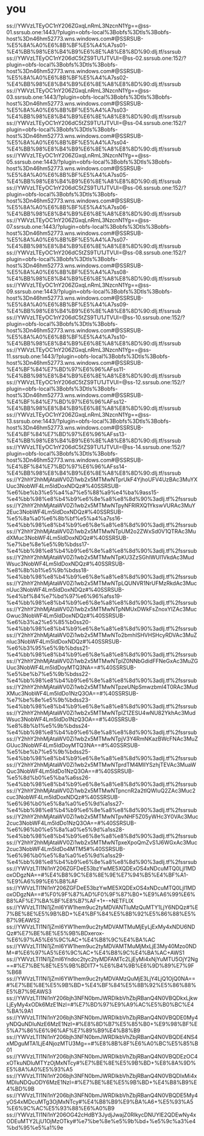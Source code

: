 # you
ss://YWVzLTEyOC1nY206ZGxqLnRmL3NzcnN1Yg==@ss-01.ssrsub.one:1443/?plugin=obfs-local%3Bobfs%3Dtls%3Bobfs-host%3Dn46hm52773.wns.windows.com#@SSRSUB-%E5%8A%A0%E6%8B%BF%E5%A4%A7ss01-%E4%BB%98%E8%B4%B9%E6%8E%A8%E8%8D%90:dlj.tf/ssrsub
ss://YWVzLTEyOC1nY206dC5tZS9TU1JTVUI=@ss-02.ssrsub.one:152/?plugin=obfs-local%3Bobfs%3Dtls%3Bobfs-host%3Dn46hm52773.wns.windows.com#@SSRSUB-%E5%8A%A0%E6%8B%BF%E5%A4%A7ss02-%E4%BB%98%E8%B4%B9%E6%8E%A8%E8%8D%90:dlj.tf/ssrsub
ss://YWVzLTEyOC1nY206ZGxqLnRmL3NzcnN1Yg==@ss-03.ssrsub.one:1443/?plugin=obfs-local%3Bobfs%3Dtls%3Bobfs-host%3Dn46hm52773.wns.windows.com#@SSRSUB-%E5%8A%A0%E6%8B%BF%E5%A4%A7ss03-%E4%BB%98%E8%B4%B9%E6%8E%A8%E8%8D%90:dlj.tf/ssrsub
ss://YWVzLTEyOC1nY206dC5tZS9TU1JTVUI=@ss-04.ssrsub.one:152/?plugin=obfs-local%3Bobfs%3Dtls%3Bobfs-host%3Dn46hm52773.wns.windows.com#@SSRSUB-%E5%8A%A0%E6%8B%BF%E5%A4%A7ss04-%E4%BB%98%E8%B4%B9%E6%8E%A8%E8%8D%90:dlj.tf/ssrsub
ss://YWVzLTEyOC1nY206ZGxqLnRmL3NzcnN1Yg==@ss-05.ssrsub.one:1443/?plugin=obfs-local%3Bobfs%3Dtls%3Bobfs-host%3Dn46hm52773.wns.windows.com#@SSRSUB-%E5%8A%A0%E6%8B%BF%E5%A4%A7ss05-%E4%BB%98%E8%B4%B9%E6%8E%A8%E8%8D%90:dlj.tf/ssrsub
ss://YWVzLTEyOC1nY206dC5tZS9TU1JTVUI=@ss-06.ssrsub.one:152/?plugin=obfs-local%3Bobfs%3Dtls%3Bobfs-host%3Dn46hm52773.wns.windows.com#@SSRSUB-%E5%8A%A0%E6%8B%BF%E5%A4%A7ss06-%E4%BB%98%E8%B4%B9%E6%8E%A8%E8%8D%90:dlj.tf/ssrsub
ss://YWVzLTEyOC1nY206ZGxqLnRmL3NzcnN1Yg==@ss-07.ssrsub.one:1443/?plugin=obfs-local%3Bobfs%3Dtls%3Bobfs-host%3Dn46hm52773.wns.windows.com#@SSRSUB-%E5%8A%A0%E6%8B%BF%E5%A4%A7ss07-%E4%BB%98%E8%B4%B9%E6%8E%A8%E8%8D%90:dlj.tf/ssrsub
ss://YWVzLTEyOC1nY206dC5tZS9TU1JTVUI=@ss-08.ssrsub.one:152/?plugin=obfs-local%3Bobfs%3Dtls%3Bobfs-host%3Dn46hm52773.wns.windows.com#@SSRSUB-%E5%8A%A0%E6%8B%BF%E5%A4%A7ss08-%E4%BB%98%E8%B4%B9%E6%8E%A8%E8%8D%90:dlj.tf/ssrsub
ss://YWVzLTEyOC1nY206ZGxqLnRmL3NzcnN1Yg==@ss-09.ssrsub.one:1443/?plugin=obfs-local%3Bobfs%3Dtls%3Bobfs-host%3Dn46hm52773.wns.windows.com#@SSRSUB-%E5%8A%A0%E6%8B%BF%E5%A4%A7ss09-%E4%BB%98%E8%B4%B9%E6%8E%A8%E8%8D%90:dlj.tf/ssrsub
ss://YWVzLTEyOC1nY206dC5tZS9TU1JTVUI=@ss-10.ssrsub.one:152/?plugin=obfs-local%3Bobfs%3Dtls%3Bobfs-host%3Dn46hm52773.wns.windows.com#@SSRSUB-%E5%8A%A0%E6%8B%BF%E5%A4%A7ss10-%E4%BB%98%E8%B4%B9%E6%8E%A8%E8%8D%90:dlj.tf/ssrsub
ss://YWVzLTEyOC1nY206ZGxqLnRmL3NzcnN1Yg==@ss-11.ssrsub.one:1443/?plugin=obfs-local%3Bobfs%3Dtls%3Bobfs-host%3Dn46hm52773.wns.windows.com#@SSRSUB-%E4%BF%84%E7%BD%97%E6%96%AFss11-%E4%BB%98%E8%B4%B9%E6%8E%A8%E8%8D%90:dlj.tf/ssrsub
ss://YWVzLTEyOC1nY206dC5tZS9TU1JTVUI=@ss-12.ssrsub.one:152/?plugin=obfs-local%3Bobfs%3Dtls%3Bobfs-host%3Dn46hm52773.wns.windows.com#@SSRSUB-%E4%BF%84%E7%BD%97%E6%96%AFss12-%E4%BB%98%E8%B4%B9%E6%8E%A8%E8%8D%90:dlj.tf/ssrsub
ss://YWVzLTEyOC1nY206ZGxqLnRmL3NzcnN1Yg==@ss-13.ssrsub.one:1443/?plugin=obfs-local%3Bobfs%3Dtls%3Bobfs-host%3Dn46hm52773.wns.windows.com#@SSRSUB-%E4%BF%84%E7%BD%97%E6%96%AFss13-%E4%BB%98%E8%B4%B9%E6%8E%A8%E8%8D%90:dlj.tf/ssrsub
ss://YWVzLTEyOC1nY206dC5tZS9TU1JTVUI=@ss-14.ssrsub.one:152/?plugin=obfs-local%3Bobfs%3Dtls%3Bobfs-host%3Dn46hm52773.wns.windows.com#@SSRSUB-%E4%BF%84%E7%BD%97%E6%96%AFss14-%E4%BB%98%E8%B4%B9%E6%8E%A8%E8%8D%90:dlj.tf/ssrsub
ss://Y2hhY2hhMjAtaWV0Zi1wb2x5MTMwNTprUkF4YjhoUFV4UzBAc3MuYXUuc3NobWF4Lm5ldDoxNDQz#%40SSRSUB-%e6%be%b3%e5%a4%a7%e5%88%a9%e4%ba%9ass15-%e4%bb%98%e8%b4%b9%e6%8e%a8%e8%8d%90%3adlj.tf%2fssrsub
ss://Y2hhY2hhMjAtaWV0Zi1wb2x5MTMwNTpyNFRlRXQ1YkswVURAc3MuY2Euc3NobWF4Lm5ldDoxNDQz#%40SSRSUB-%e5%8a%a0%e6%8b%bf%e5%a4%a7ss16-%e4%bb%98%e8%b4%b9%e6%8e%a8%e8%8d%90%3adlj.tf%2fssrsub
ss://Y2hhY2hhMjAtaWV0Zi1wb2x5MTMwNTpUM2o2ZWxSd0V1QTRAc3MudXMuc3NobWF4Lm5ldDoxNDQz#%40SSRSUB-%e7%be%8e%e5%9b%bdss17-%e4%bb%98%e8%b4%b9%e6%8e%a8%e8%8d%90%3adlj.tf%2fssrsub
ss://Y2hhY2hhMjAtaWV0Zi1wb2x5MTMwNTpKU3ZzSGhIWUl1VkdAc3MudWsuc3NobWF4Lm5ldDoxNDQz#%40SSRSUB-%e8%8b%b1%e5%9b%bdss18-%e4%bb%98%e8%b4%b9%e6%8e%a8%e8%8d%90%3adlj.tf%2fssrsub
ss://Y2hhY2hhMjAtaWV0Zi1wb2x5MTMwNTpLQUNVR1NrUFMzRkdAc3MucnUuc3NobWF4Lm5ldDoxNDQz#%40SSRSUB-%e4%bf%84%e7%bd%97%e6%96%afss19-%e4%bb%98%e8%b4%b9%e6%8e%a8%e8%8d%90%3adlj.tf%2fssrsub
ss://Y2hhY2hhMjAtaWV0Zi1wb2x5MTMwNTpNMUxDWkFsZnoxYlZAc3MucGwuc3NobWF4Lm5ldDoxNDQz#%40SSRSUB-%e6%b3%a2%e5%85%b0ss20-%e4%bb%98%e8%b4%b9%e6%8e%a8%e8%8d%90%3adlj.tf%2fssrsub
ss://Y2hhY2hhMjAtaWV0Zi1wb2x5MTMwNTo2bmhISHVHSHcyRDVAc3MuZnIuc3NobWF4Lm5ldDoxNDQz#%40SSRSUB-%e6%b3%95%e5%9b%bdss21-%e4%bb%98%e8%b4%b9%e6%8e%a8%e8%8d%90%3adlj.tf%2fssrsub
ss://Y2hhY2hhMjAtaWV0Zi1wb2x5MTMwNTpIZ0NNbGdidFFNeGxAc3MuZGUuc3NobWF4Lm5ldDoyMTQ3NA==#%40SSRSUB-%e5%be%b7%e5%9b%bdss22-%e4%bb%98%e8%b4%b9%e6%8e%a8%e8%8d%90%3adlj.tf%2fssrsub
ss://Y2hhY2hhMjAtaWV0Zi1wb2x5MTMwNTpzeUNpSmwzbmI4T0RAc3MudXMuc3NobWF4Lm5ldDo1NzQ3OA==#%40SSRSUB-%e7%be%8e%e5%9b%bdss23-%e4%bb%98%e8%b4%b9%e6%8e%a8%e8%8d%90%3adlj.tf%2fssrsub
ss://Y2hhY2hhMjAtaWV0Zi1wb2x5MTMwNTpIZ1ZESU4wNU82YkhAc3MudWsuc3NobWF4Lm5ldDo1NzQ3OA==#%40SSRSUB-%e8%8b%b1%e5%9b%bdss24-%e4%bb%98%e8%b4%b9%e6%8e%a8%e8%8d%90%3adlj.tf%2fssrsub
ss://Y2hhY2hhMjAtaWV0Zi1wb2x5MTMwNTpjV3Y4RmNKazBWcFNAc3MuZGUuc3NobWF4Lm5ldDoyMTQ3NA==#%40SSRSUB-%e5%be%b7%e5%9b%bdss25-%e4%bb%98%e8%b4%b9%e6%8e%a8%e8%8d%90%3adlj.tf%2fssrsub
ss://Y2hhY2hhMjAtaWV0Zi1wb2x5MTMwNTprdTM4MllYSzhjTEVAc3MuaWQuc3NobWF4Lm5ldDo1NzQ3OA==#%40SSRSUB-%e5%8d%b0%e5%ba%a6ss26-%e4%bb%98%e8%b4%b9%e6%8e%a8%e8%8d%90%3adlj.tf%2fssrsub
ss://Y2hhY2hhMjAtaWV0Zi1wb2x5MTMwNTpncnR2a2tIQWluQ2ZAc3Muc2cuc3NobWF4Lm5ldDoxNDQz#%40SSRSUB-%e6%96%b0%e5%8a%a0%e5%9d%a1ss27-%e4%bb%98%e8%b4%b9%e6%8e%a8%e8%8d%90%3adlj.tf%2fssrsub
ss://Y2hhY2hhMjAtaWV0Zi1wb2x5MTMwNTpvNHF5Z05yWHc3Y0VAc3Muc2cuc3NobWF4Lm5ldDo1NzQ3OA==#%40SSRSUB-%e6%96%b0%e5%8a%a0%e5%9d%a1ss28-%e4%bb%98%e8%b4%b9%e6%8e%a8%e8%8d%90%3adlj.tf%2fssrsub
ss://Y2hhY2hhMjAtaWV0Zi1wb2x5MTMwNTpxeXpoQmZvS1J6WGxAc3Muc2cuc3NobWF4Lm5ldDo4MTM5#%40SSRSUB-%e6%96%b0%e5%8a%a0%e5%9d%a1ss29-%e4%bb%98%e8%b4%b9%e6%8e%a8%e8%8d%90%3adlj.tf%2fssrsub
ss://YWVzLTI1Ni1nY206ZGFDeE53bzYwME5XQDExOS4xNDcuMTQ0LjI1MDoxODgzNA==#%E4%B8%9C%E8%8E%9E%E7%94%B5%E4%BF%A1-%E9%A6%99%E6%B8%AF
ss://YWVzLTI1Ni1nY206ZGFDeE53bzYwME5XQDExOS4xNDcuMTQ0LjI1MDoxODgzNA==#%F0%9F%87%AD%F0%9F%87%B0+%E9%A6%99%E6%B8%AF%E7%BA%BF%E8%B7%AF+1+-+NETFLIX
ss://YWVzLTI1Ni1jZmI6YW1hem9uc2tyMDVANTIuMzQuMTY1LjY6NDQz#%E7%BE%8E%E5%9B%BD+%E4%BF%84%E5%8B%92%E5%86%88%E5%B7%9EAWS2
ss://YWVzLTI1Ni1jZmI6YW1hem9uc2tyMDVAMTMuMjEyLjExMy4xNDU6NDQz#%E7%BE%8E%E5%9B%BDxerox-%E6%97%A5%E6%9C%AC+%E4%B8%9C%E4%BA%AC
ss://YWVzLTI1Ni1jZmI6YW1hem9uc2tyMDVAMTMuMjMxLjE3My40Mzo0NDM=#%E6%97%A5%E6%9C%AC+%E4%B8%9C%E4%BA%AC+AWS1
ss://YWVzLTI1Ni1jZmI6Yndoc2tyc2tyMDFAMTc2LjEyMi4xNjYuMTU5OjY2Ng==#%E7%BE%8E%E5%9B%BDIT7+%E6%B4%9B%E6%9D%89%E7%9F%B68
ss://YWVzLTI1Ni1jZmI6YW1hem9uc2tyMDVAMzQuMjE3LjY4LjQ1OjQ0NA==#%E7%BE%8E%E5%9B%BD+%E4%BF%84%E5%8B%92%E5%86%88%E5%B7%9EAWS3
ss://YWVzLTI1Ni1nY206bjh3NFN0bmJWRDlkbVhZbjRBanQ4N0VBQDkxLjkwLjEyMy4xODk6MzE1NzI=#%E7%BD%97%E9%A9%AC%E5%B0%BC%E4%BA%9A1
ss://YWVzLTI1Ni1nY206bjh3NFN0bmJWRDlkbVhZbjRBanQ4N0VBQDE0My4yNDQuNDIuNzE6MzE1NzI=#%E8%8D%B7%E5%85%B0+%E9%98%BF%E5%A7%86%E6%96%AF%E7%89%B9%E4%B8%B9
ss://YWVzLTI1Ni1nY206bjh3NFN0bmJWRDlkbVhZbjRBanQ4N0VBQDE4NS4xMDguMTA1LjE4NjozMTU3Mg==#%E8%8B%8F%E6%A0%BC%E5%85%B01
ss://YWVzLTI1Ni1nY206bjh3NFN0bmJWRDlkbVhZbjRBanQ4N0VBQDEzOC4xOTkuNDIuMTYzOjMxNTcy#%E7%BE%8E%E5%9B%BD+%E8%8A%9D%E5%8A%A0%E5%93%A5
ss://YWVzLTI1Ni1nY206bjh3NFN0bmJWRDlkbVhZbjRBanQ4N0VBQDIxMi4xMDIuNDQuODY6MzE1NzI=#%E7%BE%8E%E5%9B%BD+%E4%B8%B9%E4%BD%9B
ss://YWVzLTI1Ni1nY206bjh3NFN0bmJWRDlkbVhZbjRBanQ4N0VBQDE5My4yOS4xMDcuMTg3OjMxNTcy#%E4%B8%B9%E9%BA%A6+%E5%93%A5%E6%9C%AC%E5%93%88%E6%A0%B9
ss://YWVzLTI1Ni1nY206OG42cHdBY3JydjJwajZ0RlkycDNUYlE2QDEwNy4xODEuMTY2LjU1OjMzOTky#%e7%be%8e%e5%9b%bd+%e5%9c%a3%e4%bd%95%e5%a1%9e
